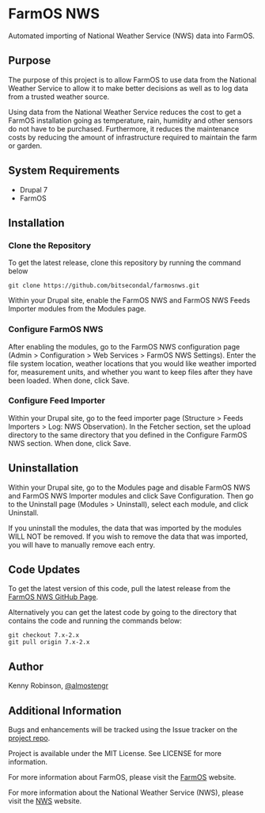 # FarmOS NWS
Automated importing of National Weather Service (NWS) data into FarmOS.

## Purpose
The purpose of this project is to allow FarmOS to use data from the National
Weather Service to allow it to make better decisions as well as to log 
data from a trusted weather source.

Using data from the National Weather Service reduces the cost to get a FarmOS
installation going as temperature, rain, humidity and other sensors do not
have to be purchased. Furthermore, it reduces the maintenance costs by 
reducing the amount of infrastructure required to maintain the farm or garden.

## System Requirements
* Drupal 7
* FarmOS

## Installation

### Clone the Repository
To get the latest release, clone this repository by running the command below
```shell
git clone https://github.com/bitsecondal/farmosnws.git
```

Within your Drupal site, enable the FarmOS NWS and FarmOS NWS Feeds Importer 
modules from the Modules page.

### Configure FarmOS NWS
After enabling the modules, go to the FarmOS NWS configuration page (Admin >
Configuration > Web Services > FarmOS NWS Settings). Enter the file system
location, weather locations that you would like weather imported for, 
measurement units, and whether you want to keep files after they have been
loaded. When done, click Save.

### Configure Feed Importer
Within your Drupal site, go to the feed importer page (Structure > Feeds 
Importers > Log: NWS Observation). In the Fetcher section, set the upload 
directory to the same directory that you defined in the Configure FarmOS NWS 
section. When done, click Save.

## Uninstallation
Within your Drupal site, go to the Modules page and disable FarmOS NWS and 
FarmOS NWS Importer modules and click Save Configuration. Then go to the 
Uninstall page (Modules > Uninstall), select each module, and click Uninstall.

If you uninstall the modules, the data that was imported by the modules WILL 
NOT be removed. If you wish to remove the data that was imported, you will have 
to manually remove each entry.

## Code Updates 
To get the latest version of this code, pull the latest release from the 
[FarmOS NWS GitHub Page](https://github.com/bitsecondal/farmosnws). 

Alternatively you can get the latest code by going to the directory that contains 
the code and running the commands below:
```shell
git checkout 7.x-2.x
git pull origin 7.x-2.x
```
 
## Author
Kenny Robinson, [@almostengr](https://twitter.com/almostengr)

## Additional Information
Bugs and enhancements will be tracked using the Issue tracker
on the [project repo](https://github.com/bitsecondal/farmosnws/issues). 

Project is available under the MIT License. See LICENSE for more information.

For more information about FarmOS, please visit the 
[FarmOS](http://www.farmos.org) website.

For more information about the National Weather Service (NWS), please visit
the [NWS](http://www.weather.gov) website.


